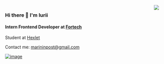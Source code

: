 <img align="right" src="https://github-readme-stats.vercel.app/api?username=marininiurii&show_icons=true&icon_color=489dff&text_color=718096&bg_color=00000000&hide_title=true&hide_border=true" />

### Hi there 👋 I'm Iurii

#### Intern Frontend Developer at [Fortech](https://fortech.dev/)

Student at [Hexlet](https://ru.hexlet.io/u/matisse/)

Сontact me: marininpost@gmail.com

[![image](https://www.codewars.com/users/matisse/badges/small)](https://www.codewars.com/users/matisse)








